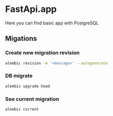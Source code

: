 # FastApi.app

Here you can find basic app with PostgreSQL

## Migations

### Create new migration revision

```bash
alembic revision -m '<message>' --autogenerate
```

### DB migrate

```bash
alembic upgrade head
```

### See current migration

```bash
alembic current
```
